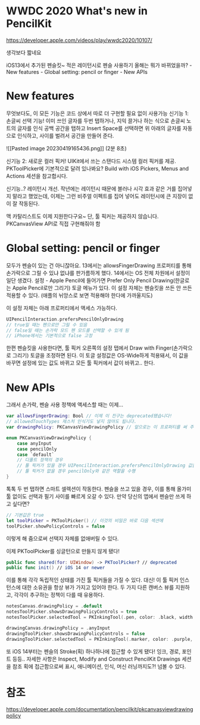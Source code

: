 # WWDC 2020 What's new in PencilKit
https://developer.apple.com/videos/play/wwdc2020/10107/

생각보다 짧네요

iOS13에서 추가된 펜슬킷~ 적은 레이턴시로 펜슬 사용하기
올해는 뭐가 바뀌었을까?
    - New features
    - Global setting: pencil or finger
    - New APIs

# New features
무엇보다도, 이 모든 기능은 코드 상에서 따로 더 구현할 필요 없이 사용가능
신기능 1: 손글씨 선택 기능!
    이미 쓰인 글자를 두번 탭하거나, 지익 끌거나 하는 식으로 손글씨 노트의 글자를 인식
    공백 공간을 탭하고 Insert Space를 선택하면 위 아래의 글자를 자동으로 인식하고, 사이를 벌려서 공간을 만들어 준다.

![[Pasted image 20230419165436.png]] 
(2분 8초)

신기능 2: 새로운 컬러 픽커!
    UIKit에서 쓰는 스탠다드 시스템 컬러 픽커를 제공. PKToolPicker에 기본적으로 달려 있나봐요?
    Build with iOS Pickers, Menus and Actions 세션을 참고합시다.

신기능..? 레이턴시 개선. 
    작년에는 레이턴시 때문에 블러나 시각 효과 같은 거를 집어넣지 말라고 했었는데, 이제는 그런 비주얼 이펙트를 집어 넣어도 레이턴시에 큰 지장이 없이 잘 작동된다.

맥 카탈리스트도 이제 지원한다구요~ 단, 툴 픽커는 제공하지 않습니다. PKCanvasView API로 직접 구현해줘야 함

# Global setting: pencil or finger
모두가 펜슬이 있는 건 아니잖아요.
13에서는 allowsFingerDrawing 프로퍼티를 통해 손가락으로 그릴 수 있냐 없냐를 판가름하게 했다.
14에서는 OS 전체 차원에서 설정이 일단 생겼다. 설정 - Apple Pencil에 들어가면 Prefer Only Pencil Drawing(한글로는 Apple Pencil로만 그리기) 토글 메뉴가 있다. 이 설정 자체는 펜슬킷을 쓰든 안 쓰든 적용할 수 있다. (애플의 뉘앙스로 보면 적용해야 한다에 가까울지도)

이 설정 자체는 아래 프로퍼티에서 액세스 가능하다.
``` swift
UIPencilInteraction.prefersPencilOnlyDrawing
// true일 때는 펜으로만 그릴 수 있음
// false일 때는 손가락 모드 펜 모드를 선택할 수 있게 됨
// iPhone에서는 기본적으로 false 고정
```

한편 펜슬킷을 사용한다면, 툴 픽커 오른쪽의 설정 탭에서 Draw with Finger(손가락으로 그리기) 토글을 조정하면 된다. 이 토글 설정값은 OS-Wide하게 적용돼서, 이 값을 바꾸면 설정에 있는 값도 바뀌고 모든 툴 픽커에서 값이 바뀌고.. 한다.

# New APIs
그래서 손가락, 펜슬 사용 정책에 액세스할 때는 이제...
``` swift
var allowsFingerDrawing: Bool // 이제 이 친구는 deprecated됐습니다!
// allowedTouchTypes 제스처 인식기도 넣지 않아도 됩니다.
var drawingPolicy: PKCanvasViewDrawingPolicy // 앞으로는 이 프로퍼티를 써 주세요

enum PKCanvasViewDrawingPolicy {
    case anyInput
    case pencilOnly
    case `default`
    // 디폴트 정책의 경우
    // 툴 픽커가 있을 경우 UIPencilInteraction.prefersPencilOnlyDrawing 값을 따르고
    // 툴 픽커가 없을 경우 pencilOnly와 같은 역할을 수행
}
```

톡톡 두 번 탭하면 스마트 셀렉션이 작동한다. 펜슬을 쓰고 있을 경우, 이를 통해 올가미 툴 없이도 선택과 필기 사이를 빠르게 오갈 수 있다.
만약 당신의 앱에서 펜슬만 쓰게 하고 싶다면?
``` swift
// 기본값은 true
let toolPicker = PKToolPicker() // 이것의 비밀은 바로 다음 섹션에
toolPicker.showPolicyControls = false
```
이렇게 해 줌으로써 선택지 자체를 없애버릴 수 있다.

이제 PKToolPicker를 싱글턴으로 만들지 않게 됐다!
``` swift
public func shared(for: UIWindow) -> PKToolPicker? // deprecated
public func init() // iOS 14 or newer
```
이를 통해 각각 독립적인 상태를 가진 툴 픽커들을 가질 수 있다. 대신! 이 툴 픽커 인스턴스에 대한 소유권을 항상 뷰가 가지고 있어야 한다.
두 가지 다른 캔버스 뷰를 지원하고, 각각이 추구하는 정책이 다를 때 유용하다.
``` swift
notesCanvas.drawingPolicy = .default
notesToolPicker.showsDrawingPolicyControls = true
notesToolPicker.selectedTool = PKInkingTool(.pen, color: .black, width: 2)

drawingCanvas.drawingPolicy = .anyInput
drawingToolPicker.showsDrawingPolicyControls = false
drawingToolPicker.selectedTool = PKInkingTool(.marker, color: .purple, width: 20)
```

또 iOS 14부터는 펜슬의 Stroke(획) 하나하나에 접근할 수 있게 됐다! 잉크, 경로, 포인트 등등..
    자세한 사항은 Inspect, Modify and Construct PencilKit Drawings 세션을 참조
    획에 접근함으로써 표시, 애니메이션, 인식, 머신 러닝까지도?! 넘볼 수 있다.

# 참조
https://developer.apple.com/documentation/pencilkit/pkcanvasviewdrawingpolicy
